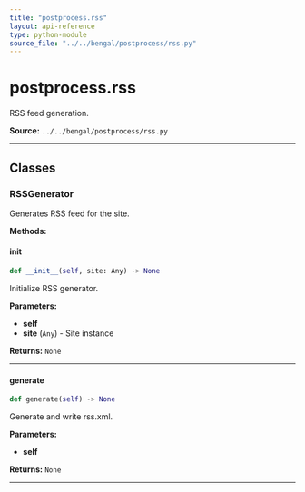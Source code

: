 ```yaml
---
title: "postprocess.rss"
layout: api-reference
type: python-module
source_file: "../../bengal/postprocess/rss.py"
---
```


# postprocess.rss

RSS feed generation.

**Source:** `../../bengal/postprocess/rss.py`

---

## Classes

### RSSGenerator


Generates RSS feed for the site.




**Methods:**

#### __init__

```python
def __init__(self, site: Any) -> None
```

Initialize RSS generator.

**Parameters:**

- **self**
- **site** (`Any`) - Site instance

**Returns:** `None`






---
#### generate

```python
def generate(self) -> None
```

Generate and write rss.xml.

**Parameters:**

- **self**

**Returns:** `None`






---


